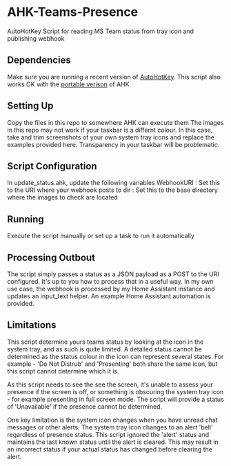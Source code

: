 # AHK-Teams-Presence
AutoHotKey Script for reading MS Team status from tray icon and publishing webhook

## Dependencies

Make sure you are running a recent version of [AutoHotKey](https://www.autohotkey.com/). This script also works OK with the [portable verison](https://www.portablefreeware.com/index.php?id=217) of AHK

## Setting Up
Copy the files in this repo to somewhere AHK can execute them
The images in this repo may not work if your taskbar is a differnt colour. In this case, take and trim screenshots of your own system tray icons and replace the examples provided here. Transparency in your taskbar will be problematic.

## Script Configuration
In update_status.ahk, update the following variables
WebhookURI : Set this to the URI where your webhook posts to
dir : Set this to the base directory where the images to check are located

## Running
Execute the script manually or set up a task to run it automatically

## Processing Outbout
The script simply passes a status as a JSON payload as a POST to the URI configured. It's up to you how to process that in a useful way. In my own use case, the webhook is processed by my Home Assistant instance and updates an input_text helper. An example Home Assistant automation is provided.

## Limitations

This script determine yours teams status by looking at the icon in the system tray, and as such is quite limited. A detailed status cannot be determined as the status colour in the icon can represent several states. For example - 'Do Not Distrub' and 'Presenting' both share the same icon, but this script cannot determine which it is.

As this script needs to see the see the screen, it's unable to assess your presence if the screen is off, or something is obscuring the system tray icon - for example presenting in full screen mode. The script will provide a status of 'Unavailable' if the presence cannot be determined.

One key limitation is the system icon changes when you have unread chat messages or other alerts. The system tray icon changes to an alert 'bell' regardless of presence status. This script ignored the 'alert' status and maintains the last known status until the alert is cleared. This may result in an incorrect status if your actual status has changed before clearing the alert.
